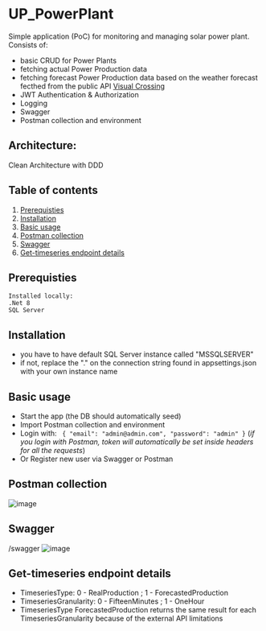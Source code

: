 # UP_PowerPlant
Simple application (PoC) for monitoring and managing solar power plant. 
Consists of: 
- basic CRUD for Power Plants
- fetching actual Power Production data
- fetching forecast Power Production data based on the weather forecast fecthed from the public API [Visual Crossing](https://www.visualcrossing.com/resources/documentation/weather-api/timeline-weather-api)
- JWT Authentication & Authorization
- Logging
- Swagger
- Postman collection and environment

<h2>Architecture:</h2>
Clean Architecture with DDD

## Table of contents  
1. [Prerequisties](#prerequisites)
2. [Installation](#installation) 
3. [Basic usage](#basicUsage)
4. [Postman collection](#postman)
5. [Swagger](#swagger)
6. [Get-timeseries endpoint details](#timeseries-endpoint)

<a name="prerequisites"></a>
## Prerequisties
```
Installed locally:
.Net 8
SQL Server
```

<a name="installation"></a>
## Installation
- you have to have default SQL Server instance called "MSSQLSERVER"
- if not, replace the "." on the connection string found in appsettings.json with your own instance name

<a name="basicUsage"></a>
## Basic usage  
- Start the app (the DB should automatically seed)
- Import Postman collection and environment
- Login with: ``` {
    "email": "admin@admin.com",
    "password": "admin"
}``` 
(_if you login with Postman, token will automatically be set inside headers for all the requests_)
- Or Register new user via Swagger or Postman

<a name="postman"></a>
## Postman collection
![image](https://github.com/user-attachments/assets/4d377bd4-3699-43ce-a5db-f08bca238c8e)

<a name="swagger"></a>
## Swagger
/swagger
![image](https://github.com/user-attachments/assets/d44ef2b4-d47a-4bc9-95da-65e638f61f3e)

<a name="timeseries-endpoint"></a>
## Get-timeseries endpoint details
- TimeseriesType: 0 - RealProduction ; 1 - ForecastedProduction
- TimeseriesGranularity: 0 - FifteenMinutes ; 1 - OneHour
- TimeseriesType ForecastedProduction returns the same result for each TimeseriesGranularity 
because of the external API limitations
